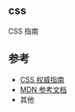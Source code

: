 ## css

CSS 指南

## 参考

- [CSS 权威指南](https://book.douban.com/subject/33398314/)
- [MDN 参考文档](https://developer.mozilla.org/en-US/docs/Web/CSS)
- 其他